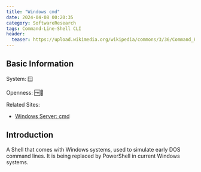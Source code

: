 ```yaml
---
title: "Windows cmd"
date: 2024-04-08 00:20:35
category: SoftwareResearch
tags: Command-Line-Shell CLI
header:
  teaser: https://upload.wikimedia.org/wikipedia/commons/3/36/Command_Prompt_on_Windows_XP_%28Czech%29.png
---
```


## Basic Information

System: 🪟

Openness: 🆓📕

Related Sites:

* [Windows Server: cmd](https://learn.microsoft.com/en-us/windows-server/administration/windows-commands/cmd)

## Introduction

A Shell that comes with Windows systems, used to simulate early DOS command lines. It is being replaced by PowerShell in current Windows systems.
